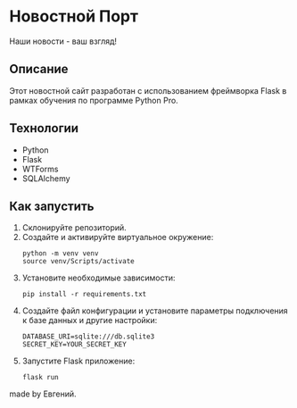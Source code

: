 # Новостной Порт
Наши новости - ваш взгляд!

## Описание
Этот новостной сайт разработан с использованием фреймворка Flask в рамках обучения по программе Python Pro.

## Технологии
- Python
- Flask
- WTForms
- SQLAlchemy

## Как запустить
1. Склонируйте репозиторий.
2. Создайте и активируйте виртуальное окружение:
    ```commandline
    python -m venv venv
    source venv/Scripts/activate
    ```
3. Установите необходимые зависимости:
    ```commandline
    pip install -r requirements.txt
    ```
4. Создайте файл конфигурации и установите параметры подключения к базе данных и другие настройки:
    ```commandline
    DATABASE_URI=sqlite:///db.sqlite3
    SECRET_KEY=YOUR_SECRET_KEY
    ```
5. Запустите Flask приложение:
    ```commandline
    flask run
    ```

made by Евгений.

